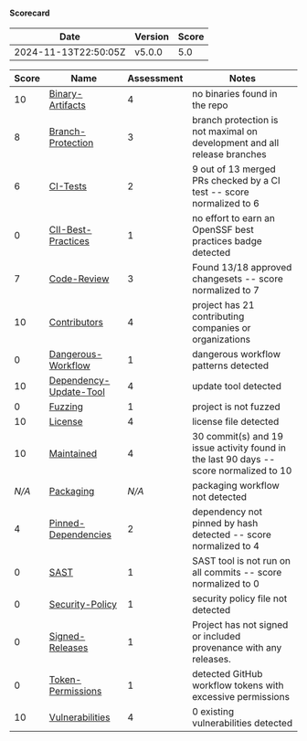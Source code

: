 #### **Scorecard**

|Date            |Version            |Score            |
|----------------|-------------------|-----------------|
|2024-11-13T22:50:05Z|v5.0.0|5.0|

|Score|Name|Assessment|Notes|
|-----|----|----------|-----|
|10|[Binary-Artifacts](https://github.com/ossf/scorecard/blob/main/docs/checks.md#binary-artifacts)|4|no binaries found in the repo|
|8|[Branch-Protection](https://github.com/ossf/scorecard/blob/main/docs/checks.md#branch-protection)|3|branch protection is not maximal on development and all release branches|
|6|[CI-Tests](https://github.com/ossf/scorecard/blob/main/docs/checks.md#ci-tests)|2|9 out of 13 merged PRs checked by a CI test -- score normalized to 6|
|0|[CII-Best-Practices](https://github.com/ossf/scorecard/blob/main/docs/checks.md#cii-best-practices)|1|no effort to earn an OpenSSF best practices badge detected|
|7|[Code-Review](https://github.com/ossf/scorecard/blob/main/docs/checks.md#code-review)|3|Found 13/18 approved changesets -- score normalized to 7|
|10|[Contributors](https://github.com/ossf/scorecard/blob/main/docs/checks.md#contributors)|4|project has 21 contributing companies or organizations|
|0|[Dangerous-Workflow](https://github.com/ossf/scorecard/blob/main/docs/checks.md#dangerous-workflow)|1|dangerous workflow patterns detected|
|10|[Dependency-Update-Tool](https://github.com/ossf/scorecard/blob/main/docs/checks.md#dependency-update-tool)|4|update tool detected|
|0|[Fuzzing](https://github.com/ossf/scorecard/blob/main/docs/checks.md#fuzzing)|1|project is not fuzzed|
|10|[License](https://github.com/ossf/scorecard/blob/main/docs/checks.md#license)|4|license file detected|
|10|[Maintained](https://github.com/ossf/scorecard/blob/main/docs/checks.md#maintained)|4|30 commit(s) and 19 issue activity found in the last 90 days -- score normalized to 10|
|*N/A*|[Packaging](https://github.com/ossf/scorecard/blob/main/docs/checks.md#packaging)|*N/A*|packaging workflow not detected|
|4|[Pinned-Dependencies](https://github.com/ossf/scorecard/blob/main/docs/checks.md#pinned-dependencies)|2|dependency not pinned by hash detected -- score normalized to 4|
|0|[SAST](https://github.com/ossf/scorecard/blob/main/docs/checks.md#sast)|1|SAST tool is not run on all commits -- score normalized to 0|
|0|[Security-Policy](https://github.com/ossf/scorecard/blob/main/docs/checks.md#security-policy)|1|security policy file not detected|
|0|[Signed-Releases](https://github.com/ossf/scorecard/blob/main/docs/checks.md#signed-releases)|1|Project has not signed or included provenance with any releases.|
|0|[Token-Permissions](https://github.com/ossf/scorecard/blob/main/docs/checks.md#token-permissions)|1|detected GitHub workflow tokens with excessive permissions|
|10|[Vulnerabilities](https://github.com/ossf/scorecard/blob/main/docs/checks.md#vulnerabilities)|4|0 existing vulnerabilities detected|
